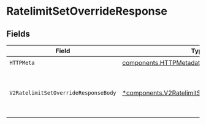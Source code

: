 # RatelimitSetOverrideResponse


## Fields

| Field                                                                                                           | Type                                                                                                            | Required                                                                                                        | Description                                                                                                     |
| --------------------------------------------------------------------------------------------------------------- | --------------------------------------------------------------------------------------------------------------- | --------------------------------------------------------------------------------------------------------------- | --------------------------------------------------------------------------------------------------------------- |
| `HTTPMeta`                                                                                                      | [components.HTTPMetadata](../../models/components/httpmetadata.md)                                              | :heavy_check_mark:                                                                                              | N/A                                                                                                             |
| `V2RatelimitSetOverrideResponseBody`                                                                            | [*components.V2RatelimitSetOverrideResponseBody](../../models/components/v2ratelimitsetoverrideresponsebody.md) | :heavy_minus_sign:                                                                                              | Override successfully created or updated and is now active.                                                     |